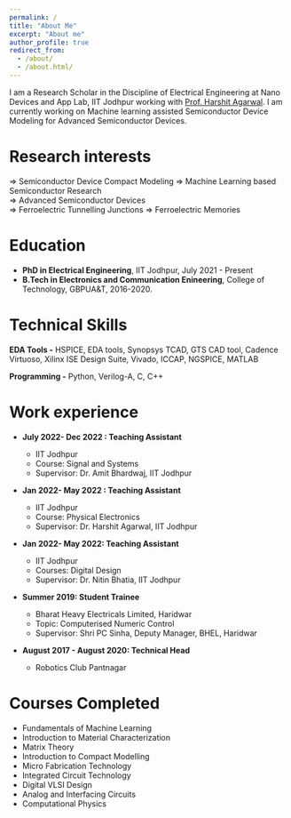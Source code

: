 ```yaml
---
permalink: /
title: "About Me"
excerpt: "About me"
author_profile: true
redirect_from: 
  - /about/
  - /about.html/
---
```


I am a Research Scholar in the Discipline of Electrical Engineering at Nano Devices and App Lab, IIT Jodhpur working with [Prof. Harshit Agarwal](https://agarwalharshitblog.wordpress.com/). I am currently working on Machine learning assisted Semiconductor Device Modeling for Advanced Semiconductor Devices.



Research interests
======
 ⇒ Semiconductor Device Compact Modeling
 ⇒ Machine Learning based Semiconductor Research   
 ⇒ Advanced Semiconductor Devices  
 ⇒ Ferroelectric Tunnelling Junctions
 ⇒ Ferroelectric Memories 


Education
======
* **PhD in Electrical Engineering**, IIT Jodhpur, July 2021 - Present
* **B.Tech in Electronics and Communication Enineering**, College of Technology, GBPUA&T, 2016-2020.
  
Technical Skills
======
**EDA Tools -** HSPICE, EDA tools, Synopsys TCAD, GTS CAD tool, Cadence Virtuoso, Xilinx ISE Design Suite, Vivado, ICCAP, NGSPICE, MATLAB

**Programming -** Python, Verilog-A, C, C++

Work experience
======
* **July 2022- Dec 2022 : Teaching Assistant**
  * IIT Jodhpur
  * Course: Signal and Systems
  * Supervisor: Dr. Amit Bhardwaj, IIT Jodhpur

* **Jan 2022- May 2022 : Teaching Assistant**
  * IIT Jodhpur
  * Course: Physical Electronics
  * Supervisor: Dr. Harshit Agarwal, IIT Jodhpur
  
* **Jan 2022- May 2022: Teaching Assistant**
  * IIT Jodhpur
  * Courses: Digital Design
  * Supervisor: Dr. Nitin Bhatia, IIT Jodhpur

* **Summer 2019: Student Trainee**
  * Bharat Heavy Electricals Limited, Haridwar
  * Topic: Computerised Numeric Control
  * Supervisor: Shri PC Sinha, Deputy Manager, BHEL, Haridwar
  
* **August 2017 - August 2020: Technical Head**
  * Robotics Club Pantnagar


Courses Completed
======
* Fundamentals of Machine Learning
* Introduction to Material Characterization
* Matrix Theory
* Introduction to Compact Modelling
* Micro Fabrication Technology
* Integrated Circuit Technology
* Digital VLSI Design
* Analog and Interfacing Circuits 
* Computational Physics

